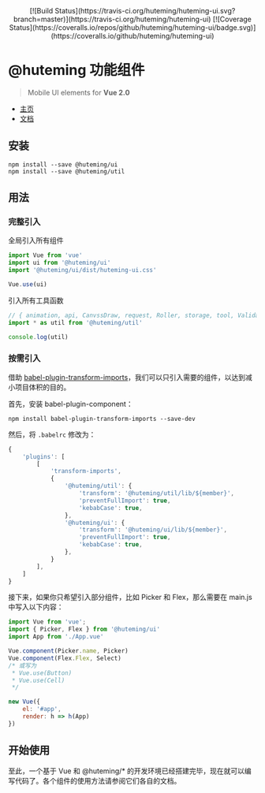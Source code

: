 <div align="center">
    [![Build Status](https://travis-ci.org/huteming/huteming-ui.svg?branch=master)](https://travis-ci.org/huteming/huteming-ui)
    [![Coverage Status](https://coveralls.io/repos/github/huteming/huteming-ui/badge.svg)](https://coveralls.io/github/huteming/huteming-ui)
</div>

# @huteming 功能组件

> Mobile UI elements for **Vue 2.0**

- [主页](https://github.com/huteming/web)
- [文档](https://huteming.github.io/web/)



## 安装
```shell
npm install --save @huteming/ui
npm install --save @huteming/util
```

## 用法

### 完整引入

全局引入所有组件

```javascript
import Vue from 'vue'
import ui from '@huteming/ui'
import '@huteming/ui/dist/huteming-ui.css'

Vue.use(ui)
```

引入所有工具函数

```javascript
// { animation, api, CanvssDraw, request, Roller, storage, tool, Validator, wxsdk }
import * as util from '@huteming/util'

console.log(util)
```

### 按需引入

借助 [babel-plugin-transform-imports](https://www.npmjs.com/package/babel-plugin-transform-imports)，我们可以只引入需要的组件，以达到减小项目体积的目的。

首先，安装 babel-plugin-component：

```shell
npm install babel-plugin-transform-imports --save-dev
```

然后，将 `.babelrc` 修改为：

```javascript
{
    'plugins': [
        [
            'transform-imports',
            {
                '@huteming/util': {
                    'transform': '@huteming/util/lib/${member}',
                    'preventFullImport': true,
                    'kebabCase': true,
                },
                '@huteming/ui': {
                    'transform': '@huteming/ui/lib/${member}',
                    'preventFullImport': true,
                    'kebabCase': true,
                },
            }
        ],
    ]
}
```

接下来，如果你只希望引入部分组件，比如 Picker 和 Flex，那么需要在 main.js 中写入以下内容：

```javascript
import Vue from 'vue';
import { Picker, Flex } from '@huteming/ui'
import App from './App.vue'

Vue.component(Picker.name, Picker)
Vue.component(Flex.Flex, Select)
/* 或写为
 * Vue.use(Button)
 * Vue.use(Cell)
 */

new Vue({
    el: '#app',
    render: h => h(App)
})
```

## 开始使用

至此，一个基于 Vue 和 @huteming/* 的开发环境已经搭建完毕，现在就可以编写代码了。各个组件的使用方法请参阅它们各自的文档。
